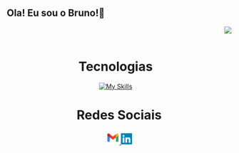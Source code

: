 ## Ola! Eu sou o Bruno!👋
<div>
 
  <img align="right" height="150em" src="https://github-readme-stats.vercel.app/api/top-langs/?username=BronoDev&layout=compact&langs_count=30&theme=great-gatsby&count_private=true"/>
</div>
<br>

<div align="center"> 
  <div style="display: inline_block"><br>
    <h1 align="center">Tecnologias</h1> 
   </div>

   [![My Skills](https://skills.thijs.gg/icons?i=html,css,bootstrap,javascript,php,mysql,wordpress&theme=light)](https://skills.thijs.gg)
    
  
  <h1 align="center">Redes Sociais</h1>
    <a href = "mailto: contatobrono@gmail.com">
      <img width="30" src="gmail.svg">
    </a>
    <a href = "https://www.linkedin.com/in/brono/">
      <img width="25" src="linkedin.svg">
    </a>
</div>
  
